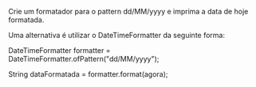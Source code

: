 Crie um formatador para o pattern dd/MM/yyyy e imprima a data de hoje formatada.

Uma alternativa é utilizar o DateTimeFormatter da seguinte forma:

DateTimeFormatter formatter = DateTimeFormatter.ofPattern("dd/MM/yyyy");

String dataFormatada = formatter.format(agora);